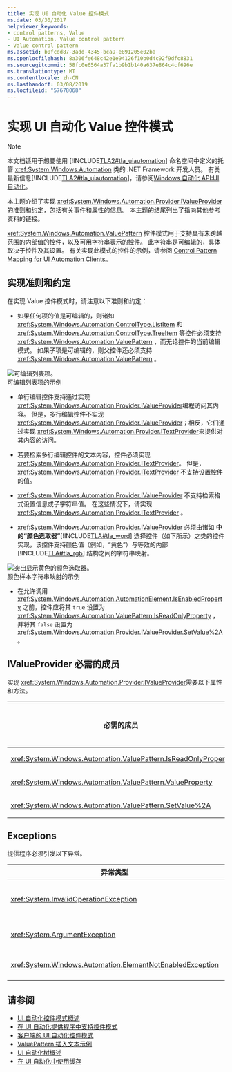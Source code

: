 ```yaml
---
title: 实现 UI 自动化 Value 控件模式
ms.date: 03/30/2017
helpviewer_keywords:
- control patterns, Value
- UI Automation, Value control pattern
- Value control pattern
ms.assetid: b0fcdd87-3add-4345-bca9-e891205e02ba
ms.openlocfilehash: 8a306fe648c42e1e94126f10b0d4c92f9dfc8831
ms.sourcegitcommit: 58fc0e6564a37fa1b9b1b140a637e864c4cf696e
ms.translationtype: MT
ms.contentlocale: zh-CN
ms.lasthandoff: 03/08/2019
ms.locfileid: "57678068"
---
```

# <a name="implementing-the-ui-automation-value-control-pattern"></a>实现 UI 自动化 Value 控件模式
> [!NOTE]
>  本文档适用于想要使用 [!INCLUDE[TLA2#tla_uiautomation](../../../includes/tla2sharptla-uiautomation-md.md)] 命名空间中定义的托管 <xref:System.Windows.Automation> 类的 .NET Framework 开发人员。 有关最新信息[!INCLUDE[TLA2#tla_uiautomation](../../../includes/tla2sharptla-uiautomation-md.md)]，请参阅[Windows 自动化 API:UI 自动化](https://go.microsoft.com/fwlink/?LinkID=156746)。  
  
 本主题介绍了实现 <xref:System.Windows.Automation.Provider.IValueProvider>的准则和约定，包括有关事件和属性的信息。 本主题的结尾列出了指向其他参考资料的链接。  
  
 <xref:System.Windows.Automation.ValuePattern> 控件模式用于支持具有未跨越范围的内部值的控件，以及可用字符串表示的控件。 此字符串是可编辑的，具体取决于控件及其设置。 有关实现此模式的控件的示例，请参阅 [Control Pattern Mapping for UI Automation Clients](../../../docs/framework/ui-automation/control-pattern-mapping-for-ui-automation-clients.md)。  
  
<a name="Implementation_Guidelines_and_Conventions"></a>   
## <a name="implementation-guidelines-and-conventions"></a>实现准则和约定  
 在实现 Value 控件模式时，请注意以下准则和约定：  
  
-   如果任何项的值是可编辑的，则诸如 <xref:System.Windows.Automation.ControlType.ListItem> 和 <xref:System.Windows.Automation.ControlType.TreeItem> 等控件必须支持 <xref:System.Windows.Automation.ValuePattern> ，而无论控件的当前编辑模式。 如果子项是可编辑的，则父控件还必须支持 <xref:System.Windows.Automation.ValuePattern> 。  
  
 ![可编辑列表项。](../../../docs/framework/ui-automation/media/uia-valuepattern-editable-listitem.PNG "UIA_ValuePattern_Editable_ListItem")  
可编辑列表项的示例  
  
-   单行编辑控件支持通过实现 <xref:System.Windows.Automation.Provider.IValueProvider>编程访问其内容。 但是，多行编辑控件不实现 <xref:System.Windows.Automation.Provider.IValueProvider>；相反，它们通过实现 <xref:System.Windows.Automation.Provider.ITextProvider>来提供对其内容的访问。  
  
-   若要检索多行编辑控件的文本内容，控件必须实现 <xref:System.Windows.Automation.Provider.ITextProvider>。 但是， <xref:System.Windows.Automation.Provider.ITextProvider> 不支持设置控件的值。  
  
-   <xref:System.Windows.Automation.Provider.IValueProvider> 不支持检索格式设置信息或子字符串值。 在这些情况下，请实现 <xref:System.Windows.Automation.Provider.ITextProvider> 。  
  
-   <xref:System.Windows.Automation.Provider.IValueProvider> 必须由诸如 **中的“颜色选取器”**[!INCLUDE[TLA#tla_word](../../../includes/tlasharptla-word-md.md)] 选择控件（如下所示）之类的控件实现，该控件支持颜色值（例如，“黄色”）与等效的内部 [!INCLUDE[TLA#tla_rgb](../../../includes/tlasharptla-rgb-md.md)] 结构之间的字符串映射。  
  
 ![突出显示黄色的颜色选取器。](../../../docs/framework/ui-automation/media/uia-valuepattern-colorpicker.png "UIA_ValuePattern_ColorPicker")  
颜色样本字符串映射的示例  
  
-   在允许调用 <xref:System.Windows.Automation.AutomationElement.IsEnabledProperty> 之前，控件应将其 `true` 设置为 <xref:System.Windows.Automation.ValuePattern.IsReadOnlyProperty> ，并将其 `false` 设置为 <xref:System.Windows.Automation.Provider.IValueProvider.SetValue%2A>。  
  
<a name="Required_Members_for_the_IValueProvider_Interface"></a>   
## <a name="required-members-for-ivalueprovider"></a>IValueProvider 必需的成员  
 实现 <xref:System.Windows.Automation.Provider.IValueProvider>需要以下属性和方法。  
  
|必需的成员|成员类型|说明|  
|----------------------|-----------------|-----------|  
|<xref:System.Windows.Automation.ValuePattern.IsReadOnlyProperty>|属性|无|  
|<xref:System.Windows.Automation.ValuePattern.ValueProperty>|属性|无|  
|<xref:System.Windows.Automation.ValuePattern.SetValue%2A>|方法|无|  
  
<a name="Exceptions"></a>   
## <a name="exceptions"></a>Exceptions  
 提供程序必须引发以下异常。  
  
|异常类型|条件|  
|--------------------|---------------|  
|<xref:System.InvalidOperationException>|<xref:System.Windows.Automation.ValuePattern.SetValue%2A><br /><br /> -如果特定于区域设置的信息传递给如格式不正确的日期格式不正确的控件。|  
|<xref:System.ArgumentException>|<xref:System.Windows.Automation.ValuePattern.SetValue%2A><br /><br /> -如果不能将新值从字符串转换为格式控件可识别。|  
|<xref:System.Windows.Automation.ElementNotEnabledException>|<xref:System.Windows.Automation.ValuePattern.SetValue%2A><br /><br /> -当尝试操作一个未启用的控件。|  
  
## <a name="see-also"></a>请参阅
- [UI 自动化控件模式概述](../../../docs/framework/ui-automation/ui-automation-control-patterns-overview.md)
- [在 UI 自动化提供程序中支持控件模式](../../../docs/framework/ui-automation/support-control-patterns-in-a-ui-automation-provider.md)
- [客户端的 UI 自动化控件模式](../../../docs/framework/ui-automation/ui-automation-control-patterns-for-clients.md)
- [ValuePattern 插入文本示例](https://github.com/Microsoft/WPF-Samples/tree/master/Accessibility/InsertText)
- [UI 自动化树概述](../../../docs/framework/ui-automation/ui-automation-tree-overview.md)
- [在 UI 自动化中使用缓存](../../../docs/framework/ui-automation/use-caching-in-ui-automation.md)

